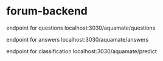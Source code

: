 # forum-backend

endpoint for questions
localhost:3030/aquamate/questions

endpoint for answers
localhost:3030/aquamate/answers

endpoint for classification
localhost:3030/aquamate/predict
